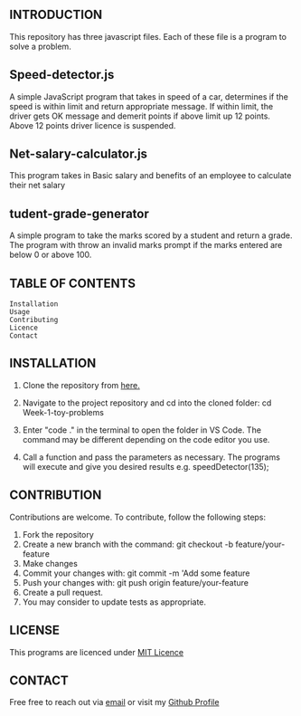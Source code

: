 ##  INTRODUCTION

This repository has three javascript files. Each of these file is a program to solve a problem.


##  Speed-detector.js
A simple JavaScript program that takes in speed of a car, determines if the speed is within limit and return appropriate message. If within limit, the driver gets OK message and demerit points if above limit up 12 points. Above 12 points driver licence is suspended.


##  Net-salary-calculator.js
This program takes in Basic salary and benefits of an employee to calculate their net salary


##  tudent-grade-generator
A simple program to take the marks scored by a student and return a grade. The program with throw an invalid marks prompt if the marks entered are below 0 or above 100.



##  TABLE OF CONTENTS
    Installation
    Usage
    Contributing
    Licence
    Contact

## INSTALLATION
1. Clone the repository from [here.](https://github.com/jimmindungu3/Week-1-toy-problems)
2. Navigate to the project repository and cd into the cloned folder:
        cd Week-1-toy-problems

3. Enter "code ." in the terminal to open the folder in VS Code. The command may be different depending on the code editor you use.

4. Call a function and pass the parameters as necessary. The programs will execute and give you desired results e.g. speedDetector(135);

## CONTRIBUTION
Contributions are welcome. To contribute, follow the following steps:

1. Fork the repository
2. Create a new branch with the command: git checkout -b feature/your-feature
3. Make changes
4. Commit your changes with: git commit -m 'Add some feature
5. Push your changes with: git push origin feature/your-feature
5. Create a pull request.
6. You may consider to update tests as appropriate.

## LICENSE
This programs are licenced under [MIT Licence](https://github.com/jimmindungu3/Week-1-toy-problems/blob/master/LICENSE)

## CONTACT
Free free to reach out via [email](jimmindungu#@gmail.com) or visit my [Github Profile](https://github.com/jimmindungu3?tab=repositories)
